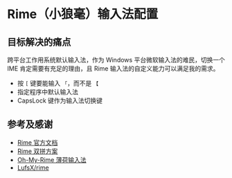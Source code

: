# Rime（小狼毫）输入法配置

## 目标解决的痛点

跨平台工作用系统默认输入法，作为 Windows 平台微软输入法的难民，切换一个 IME 肯定需要有充足的理由，且 Rime 输入法的自定义能力可以满足我的需求。

- 按 `[` 键要能输入 `「`，而不是 `【`
- 指定程序中默认输入法
- CapsLock 键作为输入法切换键

## 参考及感谢

- [Rime 官方文档](https://rime.im/)
- [Rime 双拼方案](https://github.com/rime/rime-double-pinyin)
- [Oh-My-Rime 薄荷输入法](https://www.mintimate.cc/)
- [LufsX/rime](https://github.com/LufsX/rime)
